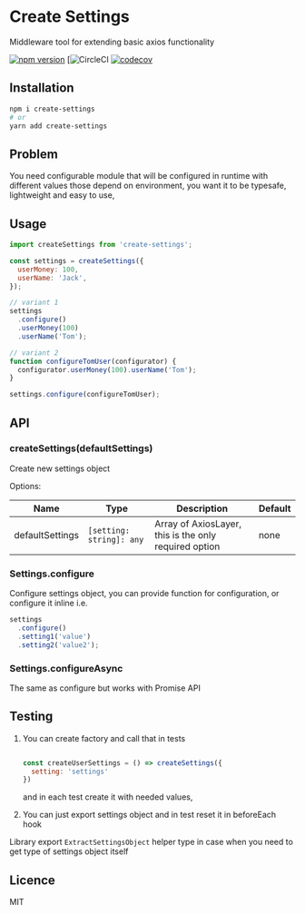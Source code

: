 # Create Settings

Middleware tool for extending basic axios functionality

[![npm version](https://badge.fury.io/js/create-settings.svg)](https://badge.fury.io/js/create-settings)
[![CircleCI](https://circleci.com/gh/gzaripov/create-settings.svg?style=svg)
[![codecov](https://codecov.io/gh/gzaripov/create-settings/branch/master/graph/badge.svg)](https://codecov.io/gh/gzaripov/create-settings)

## Installation

```bash
npm i create-settings
# or
yarn add create-settings
```

## Problem

You need configurable module that will be configured in runtime with different values those depend on environment,
you want it to be typesafe, lightweight and easy to use,

## Usage

```javascript
import createSettings from 'create-settings';

const settings = createSettings({
  userMoney: 100,
  userName: 'Jack',
});

// variant 1
settings
  .configure()
  .userMoney(100)
  .userName('Tom');

// variant 2
function configureTomUser(configurator) {
  configurator.userMoney(100).userName('Tom');
}

settings.configure(configureTomUser);
```

## API

### createSettings(defaultSettings)

Create new settings object

Options:

| Name            | Type                     | Description                                           | Default |
| --------------- | ------------------------ | ----------------------------------------------------- | ------- |
| defaultSettings | `[setting: string]: any` | Array of AxiosLayer, this is the only required option | none    |

### Settings.configure

Configure settings object, you can provide function for configuration, or configure it inline i.e.

```javascript
settings
  .configure()
  .setting1('value')
  .setting2('value2');
```


### Settings.configureAsync

The same as configure but works with Promise API

## Testing

1. You can create factory and call that in tests

    ```javascript

    const createUserSettings = () => createSettings({
      setting: 'settings'
    })

    ```

    and in each test create it with needed values,

2. You can just export settings object and in test reset it in beforeEach hook

Library export `ExtractSettingsObject` helper type in case when you need to get type of settings object itself

## Licence

MIT
